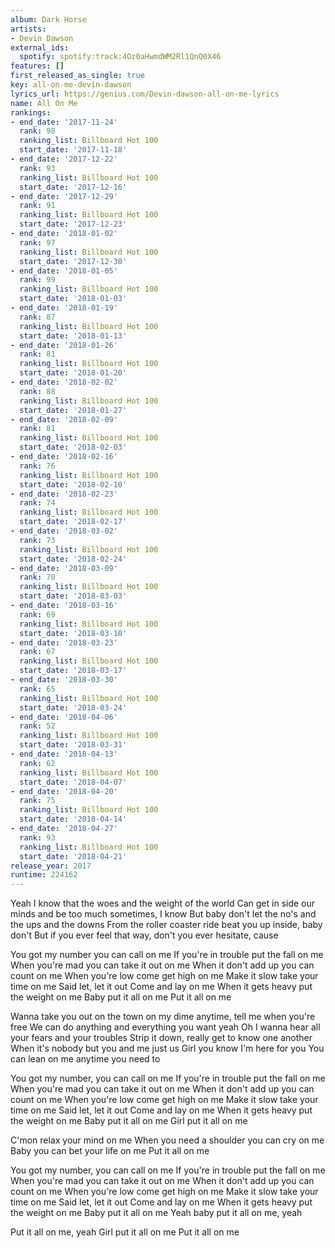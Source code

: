 ```yaml
---
album: Dark Horse
artists:
- Devin Dawson
external_ids:
  spotify: spotify:track:4Oz0aHwmdWM2Rl1QnQ0X46
features: []
first_released_as_single: true
key: all-on-me-devin-dawson
lyrics_url: https://genius.com/Devin-dawson-all-on-me-lyrics
name: All On Me
rankings:
- end_date: '2017-11-24'
  rank: 98
  ranking_list: Billboard Hot 100
  start_date: '2017-11-18'
- end_date: '2017-12-22'
  rank: 93
  ranking_list: Billboard Hot 100
  start_date: '2017-12-16'
- end_date: '2017-12-29'
  rank: 91
  ranking_list: Billboard Hot 100
  start_date: '2017-12-23'
- end_date: '2018-01-02'
  rank: 97
  ranking_list: Billboard Hot 100
  start_date: '2017-12-30'
- end_date: '2018-01-05'
  rank: 99
  ranking_list: Billboard Hot 100
  start_date: '2018-01-03'
- end_date: '2018-01-19'
  rank: 87
  ranking_list: Billboard Hot 100
  start_date: '2018-01-13'
- end_date: '2018-01-26'
  rank: 81
  ranking_list: Billboard Hot 100
  start_date: '2018-01-20'
- end_date: '2018-02-02'
  rank: 88
  ranking_list: Billboard Hot 100
  start_date: '2018-01-27'
- end_date: '2018-02-09'
  rank: 81
  ranking_list: Billboard Hot 100
  start_date: '2018-02-03'
- end_date: '2018-02-16'
  rank: 76
  ranking_list: Billboard Hot 100
  start_date: '2018-02-10'
- end_date: '2018-02-23'
  rank: 74
  ranking_list: Billboard Hot 100
  start_date: '2018-02-17'
- end_date: '2018-03-02'
  rank: 73
  ranking_list: Billboard Hot 100
  start_date: '2018-02-24'
- end_date: '2018-03-09'
  rank: 70
  ranking_list: Billboard Hot 100
  start_date: '2018-03-03'
- end_date: '2018-03-16'
  rank: 69
  ranking_list: Billboard Hot 100
  start_date: '2018-03-10'
- end_date: '2018-03-23'
  rank: 67
  ranking_list: Billboard Hot 100
  start_date: '2018-03-17'
- end_date: '2018-03-30'
  rank: 65
  ranking_list: Billboard Hot 100
  start_date: '2018-03-24'
- end_date: '2018-04-06'
  rank: 52
  ranking_list: Billboard Hot 100
  start_date: '2018-03-31'
- end_date: '2018-04-13'
  rank: 62
  ranking_list: Billboard Hot 100
  start_date: '2018-04-07'
- end_date: '2018-04-20'
  rank: 75
  ranking_list: Billboard Hot 100
  start_date: '2018-04-14'
- end_date: '2018-04-27'
  rank: 93
  ranking_list: Billboard Hot 100
  start_date: '2018-04-21'
release_year: 2017
runtime: 224162
---
```

Yeah I know that the woes and the weight of the world
Can get in side our minds and be too much sometimes, I know
But baby don't let the no's and the ups and the downs
From the roller coaster ride beat you up inside, baby don't
But if you ever feel that way, don't you ever hesitate, cause


You got my number you can call on me
If you're in trouble put the fall on me
When you're mad you can take it out on me
When it don't add up you can count on me
When you're low come get high on me
Make it slow take your time on me
Said let, let it out
Come and lay on me
When it gets heavy put the weight on me
Baby put it all on me
Put it all on me


Wanna take you out on the town on my dime anytime, tell me when you're free
We can do anything and everything you want yeah
Oh I wanna hear all your fears and your troubles
Strip it down, really get to know one another
When it's nobody but you and me just us
Girl you know I'm here for you
You can lean on me anytime you need to


You got my number, you can call on me
If you're in trouble put the fall on me
When you're mad you can take it out on me
When it don't add up you can count on me
When you're low come get high on me
Make it slow take your time on me
Said let, let it out
Come and lay on me
When it gets heavy put the weight on me
Baby put it all on me
Girl put it all on me


C'mon relax your mind on me
When you need a shoulder you can cry on me
Baby you can bet your life on me
Put it all on me


You got my number, you can call on me
If you're in trouble put the fall on me
When you're mad you can take it out on me
When it don't add up you can count on me
When you're low come get high on me
Make it slow take your time on me
Said let, let it out
Come and lay on me
When it gets heavy put the weight on me
Baby put it all on me
Yeah baby put it all on me, yeah


Put it all on me, yeah
Girl put it all on me
Put it all on me
